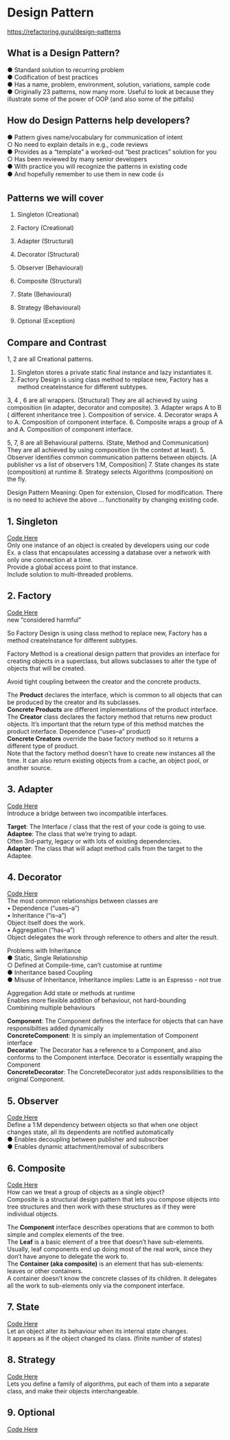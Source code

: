 # Design Pattern
https://refactoring.guru/design-patterns 
## What is a Design Pattern?
● Standard solution to recurring problem \
● Codification of best practices \
● Has a name, problem, environment, solution, variations, sample code \
● Originally 23 patterns, now many more. Useful to look at because they \
illustrate some of the power of OOP (and also some of the pitfalls)

## How do Design Patterns help developers?
● Pattern gives name/vocabulary for communication of intent  
    ○ No need to explain details in e.g., code reviews \
● Provides as a “template” a worked-out “best practices” solution for you  
    ○ Has been reviewed by many senior developers \
● With practice you will recognize the patterns in existing code \
● And hopefully remember to use them in new code 👍

## Patterns we will cover
1. Singleton    (Creational)
2. Factory      (Creational) 
   
3. Adapter      (Structural) 
4. Decorator    (Structural) 
   
5. Observer     (Behavioural)
6. Composite    (Structural) 
   
7. State        (Behavioural)
8. Strategy     (Behavioural) 

9.  Optional    (Exception)
 
## Compare and Contrast
1, 2 are all Creational patterns.
1. Singleton stores a private static final instance and lazy instantiates it.
2. Factory Design is using class method to replace new, Factory has a method createInstance for different subtypes.

3, 4 , 6 are all wrappers. (Structural) 
They are all achieved by using composition (in adapter, decorator and composite).
3. Adapter wraps A to B ( different inheritance tree ). 
   Composition of service.
4. Decorator wraps A to A. 
   Composition of component interface.
6. Composite wraps a group of A and A.
   Composition of component interface. 

5, 7, 8 are all Behavioural patterns. (State, Method and Communication)
They are all achieved by using composition (in the context at least).
5. Observer identifies common communication patterns between objects.
[A publisher vs a list of observers 1:M, Composition]
7. State changes its state (composition) at runtime
8. Strategy selects Algorithms (composition) on the fly.

Design Pattern Meaning:
Open for extension, Closed for modification.
There is no need to achieve the above ... functionality by changing existing code.

## 1. Singleton 
[Code Here](./Singleton_single_threaded.java) \
Only one instance of an object is created by developers using our code \
    Ex. a class that encapsulates accessing a database over a network with only one connection at a time. \
Provide a global access point to that instance. \
Include solution to multi-threaded problems.

## 2. Factory
[Code Here](./Factory.java) \
new “considered harmful” 

So Factory Design is using class method to replace new, Factory has a method createInstance for different subtypes.

Factory Method is a creational design pattern that provides an interface for creating objects in a
superclass, but allows subclasses to alter the type of objects that will be created.

Avoid tight coupling between the creator and the concrete products.

The **Product** declares the interface, which is common to all objects that can be produced by the creator and its subclasses.\
**Concrete Products** are different implementations of the product interface.\
The **Creator** class declares the factory method that returns new product objects. It’s
important that the return type of this method matches the product interface. Dependence (“uses–a” product) \
**Concrete Creators** override the base factory method so it returns a different type of product. \
Note that the factory method doesn’t have to create new instances all the time. It can also return existing objects from a cache, an object pool, or another source.

## 3. Adapter 
[Code Here](./Adapter.java) \
Introduce a bridge between two incompatible interfaces.

**Target**: The Interface / class that the rest of your code is going to use. \
**Adaptee**: The class that we’re trying to adapt. \
Often 3rd-party, legacy or with lots of existing dependencies.\
**Adapter**: The class that will adapt method calls from the target to the Adaptee. 

## 4. Decorator 
[Code Here](./Decorator.java) \
The most common relationships between classes are \
• Dependence (“uses–a”) \
• Inheritance (“is–a”) \
Object itself does the work.\
• Aggregation (“has–a”) \
Object delegates the work through reference to others and alter the result.

Problems with Inheritance \
● Static, Single Relationship \
○ Defined at Compile-time, can’t customise at runtime \
● Inheritance based Coupling \
● Misuse of Inheritance, Inheritance implies: Latte is an Espresso - not true 

Aggregation
Add state or methods at runtime\
Enables more flexible addition of behaviour, not hard-bounding \
Combining multiple behaviours

**Component**: The Component defines the interface for objects that can have responsibilties added dynamically \
**ConcreteComponent**: It is simply an implementation of Component interface \
**Decorator**: The Decorator has a reference to a Component, and also conforms to the Component interface. Decorator is essentially wrapping the Component \
**ConcreteDecorator**: The ConcreteDecorator just adds responsibilities to the original Component. 

## 5. Observer
[Code Here](./Observer.java) \
 Define a 1:M dependency between objects so that when one object changes state, all its dependents are notified automatically \
● Enables decoupling between publisher and subscriber \
● Enables dynamic attachment/removal of subscribers 

## 6. Composite
[Code Here](./Composite.java) \
How can we treat a group of objects as a single object? \
Composite is a structural design pattern that lets you compose objects into tree structures and
then work with these structures as if they were individual objects.

The **Component** interface describes operations that are common to both simple and complex elements of the tree. \
The **Leaf** is a basic element of a tree that doesn’t have sub-elements. \
Usually, leaf components end up doing most of the real work, since they don’t have anyone to
delegate the work to. \
The **Container (aka composite)** is an element that has sub-elements: leaves or other containers. \
A container doesn’t know the concrete classes of its children. 
It delegates all the work to sub-elements only via the component interface.


## 7. State
[Code Here](./State.java) \
 Let an object alter its behaviour when its internal state changes. \
 It appears as if the object changed its class. (finite number of states)

## 8. Strategy   
[Code Here](./Strategy.java) \
Lets you define a family of algorithms, put each of
them into a separate class, and make their objects interchangeable.


## 9. Optional 
[Code Here](./OptionalDemo.java) 